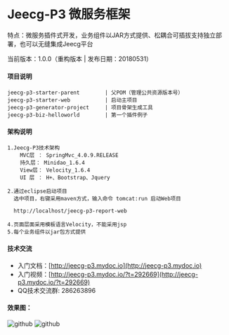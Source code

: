 Jeecg-P3 微服务框架
==========
特点：微服务插件式开发，业务组件以JAR方式提供、松耦合可插拔支持独立部署，也可以无缝集成Jeecg平台

当前版本：1.0.0（重构版本 | 发布日期：20180531）


#### 项目说明

	jeecg-p3-starter-parent        | 父POM（管理公共资源版本号）
	jeecg-p3-starter-web           | 启动主项目
	jeecg-p3-generator-project 	   | 项目骨架生成工具
    jeecg-p3-biz-helloworld        | 第一个插件例子


	
#### 架构说明

    1.Jeecg-P3技术架构
	    MVC层 ： SpringMvc_4.0.9.RELEASE
		持久层： Minidao_1.6.4
		View层： Velocity_1.6.4
		UI 层 ： H+、Bootstrap、Jquery
	
	2.通过eclipse启动项目
	  选中项目，右键采用maven方式，输入命令 tomcat:run 启动Web项目
	  
      http://localhost/jeecg-p3-report-web
	  
    4.页面层面采用模板语言Velocity，不能采用jsp
    5.每个业务组件以jar包方式提供

	
	
#### 技术交流

* 入门文档：[http://jeecg-p3.mydoc.io](http://jeecg-p3.mydoc.io)
* 入门视频：[http://jeecg-p3.mydoc.io/?t=292669](http://jeecg-p3.mydoc.io/?t=292669)
* QQ技术交流群: 286263896

	
#### 效果图：
![github](http://www.jeecg.org/data/attachment/forum/201606/27/123504y69rv9zqxwevvv66.png "jeewx")
![github](http://static.oschina.net/uploads/space/2016/0424/131105_BSlN_930898.png "jeewx")